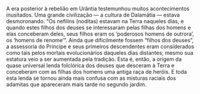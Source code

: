 ﻿A era posterior à rebelião em Urântia testemunhou muitos acontecimentos inusitados. Uma grande civilização — a cultura de Dalamátia — estava desmoronando. “Os nefilins (noditas) estavam na Terra naqueles dias, e quando estes filhos dos deuses se interessaram pelas filhas dos homens e elas conceberam deles, seus filhos eram os ‘poderosos homens de outrora’, os ‘homens de renome’”. Ainda que dificilmente fossem “filhos dos deuses”, a assessoria do Príncipe e seus primeiros descendentes eram considerados como tais pelos mortais evolucionários daqueles dias distantes; mesmo sua estatura veio a ser aumentada pela tradição. Esta é, então, a origem da quase universal lenda folclórica dos deuses que desceram à Terra e conceberam com as filhas dos homens uma antiga raça de heróis. E toda esta lenda se tornou ainda mais confusa com as misturas raciais dos adamitas que apareceram mais tarde no segundo jardim.